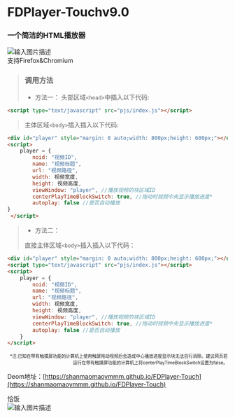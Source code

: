 # FDPlayer-Touchv9.0 
### 一个简洁的HTML播放器  
![输入图片描述](https://shanmaomaoymmm.github.io/shanmoamoaymmmProjectDeomMedia/FDPlayer-Touch/img/img02.jpg?v=1&type=image)  
支持Firefox&Chromium  
  
>### 调用方法
>+ 方法一：
>头部区域`<head>`中插入以下代码:  
>  
```html
<script type="text/javascript" src="pjs/index.js"></script>
```
>主体区域`<body>`插入插入以下代码:  
  
```html
<div id="player" style="margin: 0 auto;width: 800px;height: 600px;"></div>  
<script>  
	player = {  
		noid: "视频ID",  
		name: "视频标题",  
		url: "视频路径",  
		width: 视频宽度,  
		height: 视频高度,  
		viewWindow: "player", //播放视频的块区域ID  
		centerPlayTimeBlockSwitch: true, //拖动时视频中央显示播放进度*  
		autoplay: false //是否自动播放  
}  
 </script>
```
> + 方法二：  
>   
> 直接主体区域`<body>`插入插入以下代码：
   
```html
<div id="player" style="margin: 0 auto;width: 800px;height: 600px;"></div>  
<script type="text/javascript" src="pjs/index.js"></script>  
<script>  
	player = {  
		noid: "视频ID",  
		name: "视频标题",  
		url: "视频路径",  
		width: 视频宽度,  
		height: 视频高度,  
		viewWindow: "player", //播放视频的块区域ID  
		centerPlayTimeBlockSwitch: true, //拖动时视频中央显示播放进度*  
		autoplay: false //是否自动播放  
	}  
</script>
```
<p align="right">
<font size=1>
*注:已知在带有触摸屏功能的计算机上使用触屏拖动视频后会造成中心播放进度显示块无法自行消除。建议网页若运行在带有触摸屏功能的计算机上将centerPlayTimeBlockSwitch设置为false。
</font>
</p>

Deom地址：[https://shanmaomaoymmm.github.io/FDPlayer-Touch](https://shanmaomaoymmm.github.io/FDPlayer-Touch)

恰饭  
![输入图片描述](https://shanmaomaoymmm.github.io/shanmoamoaymmmProjectDeomMedia/FDPlayer-Touch/img/img09.jpg?v=1&type=image)
